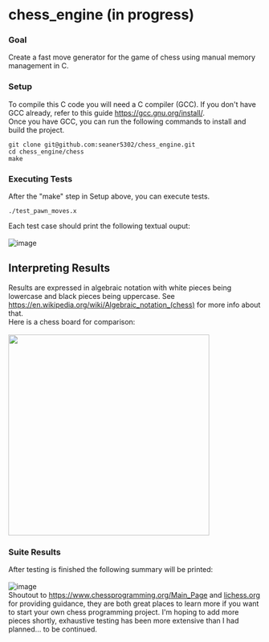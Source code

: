 # chess_engine (in progress)
### Goal
Create a fast move generator for the game of chess using manual memory management in C.
### Setup
To compile this C code you will need a C compiler (GCC).
If you don't have GCC already, refer to this guide https://gcc.gnu.org/install/. \
Once you have GCC, you can run the following commands to install and build the project.
```
git clone git@github.com:seaner5302/chess_engine.git
cd chess_engine/chess
make
```
### Executing Tests
After the "make" step in Setup above, you can execute tests.
```
./test_pawn_moves.x
```
Each test case should print the following textual ouput:\
\
![image](https://github.com/user-attachments/assets/e7a3a60b-1cad-495c-a724-b826023b0591)
## Interpreting Results
Results are expressed in algebraic notation with white pieces being lowercase and black pieces being uppercase. See https://en.wikipedia.org/wiki/Algebraic_notation_(chess) for more info about that.\
Here is a chess board for comparison:\
\
<img src="https://github.com/user-attachments/assets/40a0163b-7b64-41a8-8230-ed380f165a0c" width="400" height="400">
### Suite Results
After testing is finished the following summary will be printed:\
\
![image](https://github.com/user-attachments/assets/2ba27da1-4ec1-4ed8-a60f-24159c3f5d81)
\
Shoutout to https://www.chessprogramming.org/Main_Page and [lichess.org](https://lichess.org/) for providing guidance, they are both great places to learn more if you want to start your own chess programming project. I'm hoping to add more pieces shortly, exhaustive testing has been more extensive than I had planned... to be continued.
